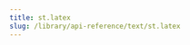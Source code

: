 ```yaml
---
title: st.latex
slug: /library/api-reference/text/st.latex
---
```


<Autofunction function="streamlit.latex" />